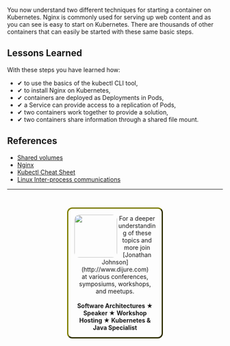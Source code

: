 
You now understand two different techniques for starting a container on Kubernetes. Nginx is commonly used for serving up web content and as you can see is easy to start on Kubernetes. There are thousands of other containers that can easily be started with these same basic steps.

## Lessons Learned ##

With these steps you have learned how:

- &#x2714; to use the basics of the kubectl CLI tool,
- &#x2714; to install Nginx on Kubernetes,
- &#x2714; containers are deployed as Deployments in Pods,
- &#x2714; a Service can provide access to a replication of Pods,
- &#x2714; two containers work together to provide a solution,
- &#x2714; two containers share information through a shared file mount.

## References ##

- [Shared volumes](https://kubernetes.io/docs/tasks/access-application-cluster/communicate-containers-same-pod-shared-volume/)
- [Nginx](https://www.nginx.com/)
- [Kubectl Cheat Sheet](https://kubernetes.io/docs/reference/kubectl/cheatsheet/)
- [Linux Inter-process communications](https://www.tldp.org/LDP/tlk/ipc/ipc.html)

------
<p style="text-align: center; padding: 1em; margin: 3em; margin-left: 10em; margin-right: 10em; border-; 1px; border-color: olive;  border-radius: 12px; border-style:outset">
<img align="left" src="./assets/jonathan-johnson.jpg" width="100" style="border-radius: 12px">
For a deeper understanding of these topics and more join <br>[Jonathan Johnson](http://www.dijure.com)<br> at various conferences, symposiums, workshops, and meetups.
<br><br>
<b>Software Architectures ★ Speaker ★ Workshop Hosting ★ Kubernetes & Java Specialist</b>
</p>
